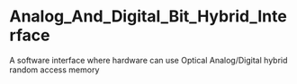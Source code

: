 # Analog_And_Digital_Bit_Hybrid_Interface
A software interface where hardware can use Optical Analog/Digital hybrid random access memory
